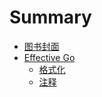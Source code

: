 # Summary

* [图书封面](README.md)
* [Effective Go](effective-go/README.md)
  * [格式化](effective-go/ge-shi-hua.md)
  * [注释](effective-go/zhu-shi.md)

